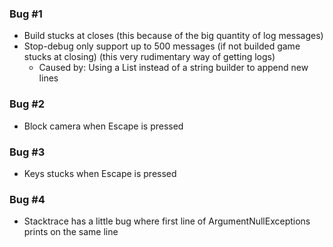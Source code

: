### Bug #1 ###

- Build stucks at closes (this because of the big quantity of log messages)
- Stop-debug only support up to 500 messages (if not builded game stucks at closing) (this very rudimentary way of getting logs)
    - Caused by: Using a List instead of a string builder to append new lines
    
### Bug #2 ###

- Block camera when Escape is pressed

### Bug #3 ###

- Keys stucks when Escape is pressed

### Bug #4 ###

- Stacktrace has a little bug where first line of ArgumentNullExceptions prints on the same line